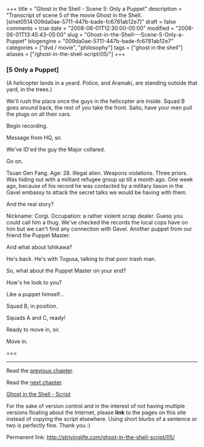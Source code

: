 +++
title = "Ghost in the Shell - Scene 5: Only a Puppet"
description = "Transcript of scene 5 of the movie Ghost in the Shell. [slnet0514:009da0ae-5711-447b-bade-fc6781ab12e7]"
draft = false
comments = true
date = "2008-06-01T12:30:00-05:00"
modified = "2008-06-01T13:45:43-05:00"
slug = "Ghost-in-the-Shell---Scene-5-Only-a-Puppet"
blogengine = "009da0ae-5711-447b-bade-fc6781ab12e7"
categories = ["dvd / movie", "philosophy"]
tags = ["ghost in the shell"]
aliases = ["/ghost-in-the-shell-script/05/"]
+++

<h3>[5 Only a Puppet]</h3>
<p>
(A helicopter lands in a yeard. Police, and Aramaki, are standing outside that yard, in the trees.) 
</p>
<p>
We&#39;ll rush the place once the guys in the helicopter are inside. Squad B goes around back, the rest of you take the front. Saito, have your men pull the plugs on all their cars. 
</p>
<p>
Begin recording. 
</p>
<p>
Message from HQ, sir. 
</p>
<p>
We&#39;ve ID&#39;ed the guy the Major collared. 
</p>
<p>
Go on. 
</p>
<p>
Tsuan Gen Fang. Age: 28. Illegal alien. Weapons violations. Three priors. Was hiding out with a militant refugee group up till a month ago. One week ago, because of his record he was contacted by a military liason in the Gavel embassy to attack the secret talks we would be having with them. 
</p>
<p>
And the real story? 
</p>
<p>
Nickname: Corgi. Occupation: a rather violent scrap dealer. Guess you could call him a thug. We&#39;ve checked the records the local cops have on him but we can&#39;t find any connection with Gavel. Another puppet from our friend the Puppet Master. 
</p>
<p>
And what about Ishikawa? 
</p>
<p>
He&#39;s back. He&#39;s with Togusa, talking to that poor trash man. 
</p>
<p>
So, what about the Puppet Master on your end? 
</p>
<p>
How&#39;s he look to you? 
</p>
<p>
Like a puppet himself... 
</p>
<p>
Squad B, in position. 
</p>
<p>
Squads A and C, ready! 
</p>
<p>
Ready to move in, sir. 
</p>
<p>
Move in. 
</p>
<p>
=== 
</p>
<hr />
<p>
Read the <a href="http://strivinglife.com/ghost-in-the-shell-script/04/">previous chapter</a>. 
</p>
<p>
Read the <a href="http://strivinglife.com/ghost-in-the-shell-script/06/">next chapter</a>. 
</p>
<p>
<a href="http://strivinglife.com/ghost-in-the-shell-script/">Ghost in the Shell - Script</a> 
</p>
<div class="tip">
<p>
For the sake of version control and in the interest of not having multiple versions floating about the Internet, please <strong>link</strong> to the pages on this site instead of copying the script elsewhere. Using short blurbs of a sentence or two is perfectly fine. Thank you :) 
</p>
<p>
Permanent link: <a href="http://strivinglife.com/ghost-in-the-shell-script/05/">http://strivinglife.com/ghost-in-the-shell-script/05/</a> 
</p>
</div>

